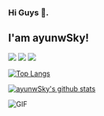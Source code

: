 ### Hi Guys 👋. 
I'am ayunwSky!
---

![](https://img.shields.io/badge/-Python-blue?style=flat-square&logo=Python)
![](https://img.shields.io/badge/-Kubernetes-blue?style=flat-square&logo=Kubernetes)
![](https://img.shields.io/badge/-CI/CD-blue?style=flat-square&logo=CI/CD)

[![Top Langs](https://github-readme-stats.vercel.app/api/top-langs/?username=ayunwSky&layout=compact)](https://github.com/ayunwSky/github-readme-stats)

[![ayunwSky's github stats](https://github-readme-stats.vercel.app/api?username=ayunwSky)](https://github.com/ayunwSky/github-readme-stats)

<img align="left" alt="GIF" src="https://camo.githubusercontent.com/d15059aad4e71fc4ef8f7f01bb77112c7a636f6e98253201392709c9e4d2686c/68747470733a2f2f747661342e73696e61696d672e636e2f6c617267652f3030386b315974306c793168346e6f3530306f6276673330666b30626f31636e2e676966" />





<!--
**ayunwSky/ayunwSky** is a ✨ _special_ ✨ repository because its `README.md` (this file) appears on your GitHub profile.

Here are some ideas to get you started:

- 🔭 I’m currently working on ...
- 🌱 I’m currently learning ...
- 👯 I’m looking to collaborate on ...
- 🤔 I’m looking for help with ...
- 💬 Ask me about ...
- 📫 How to reach me: ...
- 😄 Pronouns: ...
- ⚡ Fun fact: ...
-->
